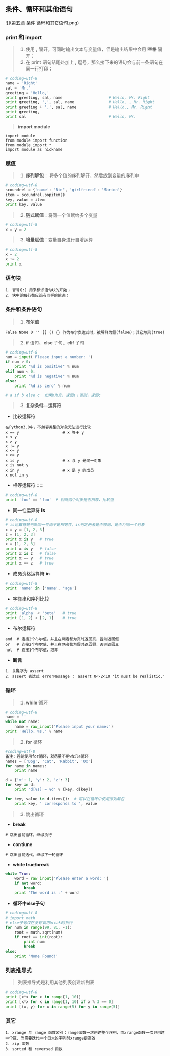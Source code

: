 ## 条件、循环和其他语句  
![](第五章 条件 循环和其它语句.png)
### **print 和 import**  
> 1. 使用 **,** 隔开，可同时输出文本与变量值，但是输出结果中会用 **空格** 隔开；
> 2. 在 print 语句结尾处加上 **,** 逗号，那么接下来的语句会与前一条语句在同一行打印；

```python
# coding=utf-8
name = 'Right'
sal = 'Mr.'
greeting = 'Hello,'
print greeting, sal, name                    # Hello, Mr. Right
print greeting, ',', sal, name               # Hello, , Mr. Right
print greeting + ',', sal, name              # Hello,, Mr. Right
print greeting,
print sal                                    # Hello, Mr.
``` 
 
> **import module**  
```text
import module
from module import function  
from module import * 
import module as nickname 
```
 

### **赋值**  
> 1. **序列解包**： 将多个值的序列解开，然后放到变量的序列中  

```python
# coding=utf-8
scoundrel = {'name': 'Bin', 'girlfriend': 'Marion'}
item = scoundrel.popitem()
key, value = item
print key, value
```
> 2. **链式赋值**：将同一个值赋给多个变量   

```python
# coding=utf-8
x = y = 2
```
> 3. **增量赋值**：变量自身进行自增运算  

```python
# coding=utf-8
x = 2
x += 2
print x
```
### **语句块**  
```text
1. 冒号(:) 用来标识语句块的开始；
2. 块中的每行都应该有同样的缩进；
```
### **条件和条件语句**  
> 1.   **布尔值**  

```text
False None 0 '' [] () {} 作为布尔表达式时，被解释为假(false)；其它为真(true)
```
> 2. **if** 语句、**else** 子句、**elif** 子句  

``` python
# coding=utf-8
num = input('Please input a number: ')
if num > 0:
    print '%d is positive' % num
elif num < 0:
    print '%d is negative' % num
else:
    print '%d is zero' % num

# a if b else c  如果b为真，返回a；否则，返回c
```
> 3. **复杂条件--运算符**  

- 比较运算符  
```text
在Python3.0中，不兼容类型的对象无法进行比较
x == y                   # x 等于 y
x < y
x > y
x != y
x <= y
x >= y
x is y                   # x 与 y 是同一对象
x is not y
x in y                   # x 是 y 的成员
x not in y
```
- 相等运算符 **==**  
```python
# coding=utf-8
print 'foo' == 'foo'  # 判断两个对象是否相等，比较值
```
- 同一性运算符 **is**  
```python
# coding=utf-8
# is运算符是判断同一性而不是相等性，is判定两者是否等同，是否为同一个对象
x = y = [1, 2, 3]
z = [1, 2, 3]
print x is y   # true
x = [1, 2, 3]
print x is y   # false
print x is z   # false
print x == y   # true
print x == z   # true
``` 
- 成员资格运算符 **in**  
```python
# coding=utf-8
print 'name' in ['name', 'age']
```
- 字符串和序列比较 
```python
# coding=utf-8
print 'alpha' < 'beta'   # true
print [1, 2] < [2, 1]    # true
``` 
- 布尔运算符  
```text
and  # 连接2个布尔值，并且在两者都为真时返回真，否则返回假
or   # 连接2个布尔值，并且在两者都为假时返回假，否则返回真
not  # 连接1个布尔值，取非
```
- **断言**  

```text
1. 关键字为 assert
2. assert 表达式 errorMessage ： assert 0<-2<10 'it must be realistic.'
```

### 循环  
> 1. **while** 循环  

```python
# coding=utf-8
name = ''
while not name:
    name = raw_input('Please input your name:')
print 'Hello, %s.' % name
```
> 2. **for** 循环  

```python
#coding=utf-8
备注：若能使用for循环，就尽量不用while循环
names = ['Dog', 'Cat', 'Rabbit', 'Ox']
for name in names:
    print name 

d = {'x': 1, 'y': 2, 'z': 3}
for key in d:
    print 'd[%s] = %d' % (key, d[key])

for key, value in d.items():  # 可以在循环中使用序列解包
    print key, ' corresponds to ', value
```  
> 3. 跳出循环  

- **break** 
```text
# 跳出当前循环，继续执行
```
- **contiune**  
```text
# 跳出当前迭代，继续下一轮循环
```
- **while true/break**  
```python
while True:
    word = raw_input('Please enter a word: ')
    if not word:
        break
    print 'The word is :' + word
```
- **循环中else子句**  
```python
# coding=utf-8
# import math
# else子句仅在没有调用break时执行
for num in range(99, 81, -1):
    root = math.sqrt(num)
    if root == int(root):
        print num
        break
else:
    print 'None Found!'
```

### 列表推导式  
> 列表推导式是利用其他列表创建新列表  

```python
# coding=utf-8
print [x*x for x in range(1, 10)]
print [x*x for x in range(1, 10) if x % 3 == 0]
print [(x, y) for x in range(5) for y in range(5)]
```

### 其它  
```text
1. xrange 与 range 函数区别：range函数一次创建整个序列，而xrange函数一次只创建一个数，当需要迭代一个巨大的序列时xrange更高效
2. zip 函数
3. sorted 和 reversed 函数
```